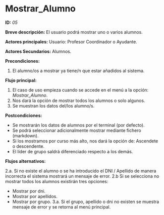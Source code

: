# Mostrar_Alumno

**ID:** *05*

**Breve descripción:** El usuario podrá mostrar uno o varios alumnos.

**Actores principales:** Usuario: Profesor Coordinador o Ayudante.

**Actores Secundarios:** Alumnos.

**Precondiciones:**

 1. El alumno/os a mostrar ya tiene/n que estar añadidos al sistema.


**Flujo principal:**

 1. El caso de uso empieza cuando se accede en el menú a la opción: *Mostrar_Alumno*.
 2. Nos dará la opción de mostrar todos los alumnos o solo algunos.
 3. Se muestran los datos del/los alumno/s.

**Postcondiciones:**

 * Se mostrarán los datos de alumnos por el terminal (por defecto).
 * Se podrá seleccionar adicionalmente mostrar mediante fichero (markdown).
 * Si los mostramos por curso más alto, nos dará la opción de: Ascendete o descendente.
 * El líder de grupo saldrá diferenciado respecto a los demás.

**Flujos alternativos:**

2.a. Si no existe el alumno o se ha introducido el DNI / Apellido de manera incorrecta el sistema mostrará un mensaje de error.
2.b Si se selecciona no mostrar todos los alumnos existirán tres opciones:
- Mostrar por dni.
- Mostrar por apellidos.
- Mostrar por grupo.
3.a. Si el grupo, apellido o dni no existen se muestra mensaje de error y se retorna al menú principal.
